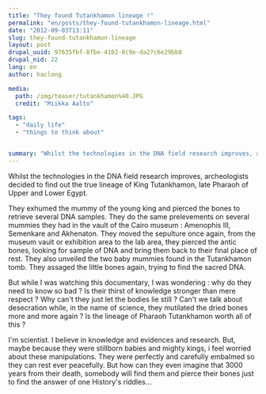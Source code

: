```yaml
---
title: "They found Tutankhamon lineage !"
permalink: "en/posts/they-found-tutankhamon-lineage.html"
date: "2012-09-03T13:11"
slug: they-found-tutankhamon-lineage
layout: post
drupal_uuid: 97635fbf-8fbe-4102-8c9e-da27c6e29bb8
drupal_nid: 22
lang: en
author: haclong

media:
  path: /img/teaser/tutankhamon%40.JPG
  credit: "Miikka Aalto"

tags:
  - "daily life"
  - "things to think about"


summary: "Whilst the technologies in the DNA field research improves, archeologists decided to find out the true lineage of King Tutankhamon, late Pharaoh of Upper and Lower Egypt."
---
```


Whilst the technologies in the DNA field research improves, archeologists decided to find out the true lineage of King Tutankhamon, late Pharaoh of Upper and Lower Egypt.

They exhumed the mummy of the young king and pierced the bones to retrieve several DNA samples. They do the same prelevements on several mummies they had in the vault of the Cairo museum : Amenophis III, Semenkare and Akhenaton. They moved the sepulture once again, from the museum vault or exhibition area to the lab area, they pierced the antic bones, looking for sample of DNA and bring them back to their final place of rest. They also unveiled the two baby mummies found in the Tutankhamon tomb. They assaged the little bones again, trying to find the sacred DNA.

But while I was watching this documentary, I was wondering : why do they need to know so bad ? Is their thirst of knowledge stronger than mere respect ? Why can't they just let the bodies lie still ? Can't we talk about desecration while, in the name of science, they mutilated the dried bones more and more again ? Is the lineage of Pharaoh Tutankhamon worth all of this ?

I'm scientist. I believe in knowledge and evidences and research. But, maybe because they were stillborn babies and mighty kings, i feel worried about these manipulations. They were perfectly and carefully embalmed so they can rest ever peacefully. But how can they even imagine that 3000 years from their death, somebody will find them and pierce their bones just to find the answer of one History's riddles...
